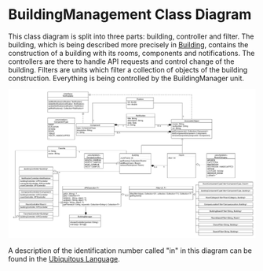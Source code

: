 # BuildingManagement Class Diagram

This class diagram is split into three parts: building, controller and filter. The building, which is being described more precisely in [Building](https://git.scc.kit.edu/cm-tm/cm-team/3.projectwork/pse/domain/building/-/blob/dev/pages/bounded_context_entity_relation_view.md), contains the construction of a building with its rooms, components and notifications. The controllers are there to handle API requests and control change of the building. Filters are units which filter a collection of objects of the building construction. Everything is being controlled by the BuildingManager unit.

![BuildingManagement Class Diagram](../figures/building_management_class_diagram.png)

A description of the identification number called "in" in this diagram can be found in the [Ubiquitous Language](https://git.scc.kit.edu/-/ide/project/cm-tm/cm-team/3.projectwork/pse/docsc/tree/english-translation/-/pages/ubiquitous_language.md/).
